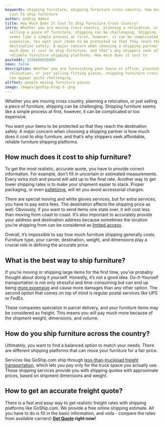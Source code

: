 ```yaml
---
keywords: shipping furniture, shipping furniture cross country, how much does it
  cost To ship furniture
author: GoShip Admin
title: How Much Does It Cost To Ship Furniture Cross Country?
intro: Whether you are moving cross country, planning a relocation, or just
  selling a piece of furniture, shipping can be challenging. Shipping furniture
  seems like a simple process at first, however, it can be complicated or too
  expensive. You want your items to be protected so that they reach the
  destination safely. A major concern when choosing a shipping partner is how
  much does it cost to ship furniture, and that’s why shippers seek affordable,
  reliable furniture shipping platforms. How much does it cost to
postedAt: 1556686850000
news: false
description: Whether you are furnisihing your house or office, planning a
  relocation, or just selling fitting pieces, shipping furniture cross country
  can appear quite challenging.
altText: people moving furniture pieces
image: images/goship-blog-3-.png
---
```

Whether you are moving cross country, planning a relocation, or just selling a piece of furniture, shipping can be challenging. Shipping furniture seems like a simple process at first, however, it can be complicated or too expensive. 

You want your items to be protected so that they reach the destination safely. A major concern when choosing a shipping partner is how much does it cost to ship furniture, and that’s why shippers seek affordable, reliable furniture shipping platforms.

## **How much does it cost to ship furniture?**

To get the most realistic, accurate quote, you have to provide correct information. For example, don’t fill in uncertain or estimated measurements. Every extra inch and pound will add up to the final rate. Another way to get lower shipping rates is to make your shipment easier to stack. Proper packaging, or even [palletizing,](https://www.goship.com/blog/palletizing-ltl-freight-everything-you-need-to-know/) will let you avoid accessorial charges. 

There are special moving and white gloves services, but for extra services, you have to pay extra fees. The destination affects the shipping price as well. Obviously, if you want to send items one state over, it will cost less than moving from coast to coast. It’s also important to accurately provide your address and destination address because sometimes the location you’re shipping from can be considered as [limited access](https://www.goship.com/blog/limited-access-shipping-location/). 

Overall, it’s impossible to say how much furniture shipping generally costs. Furniture type, your carrier, destination, weight, and dimensions play a crucial role in defining the accurate price.

## **What is the best way to ship furniture?**

If you’re moving or shipping large items for the first time, you’ve probably thought about doing it yourself. Honestly, it’s not a good idea. Do-It-Yourself transportation is not only stressful and time-consuming but can end up being [more expensive](https://www.lifestorage.com/blog/moving/is-it-cheaper-to-ship-furniture-or-buy-new/) and cause more damages than any other option. The second option that comes on top of mind is regular postal services like UPS or FedEx. 

These companies specialize in parcel delivery, and your furniture items may be considered as freight. This means you will pay much more because of the shipment weight, dimensions, and volume.

## **How do you ship furniture across the country?**

Ultimately, you want to find a balanced option to match your needs. There are different shipping platforms that can move your furniture for a fair price. 

Services like GoShip.com ship through [less-than-truckload freight transportation](https://www.goship.com/blog/what-is-less-than-truckload-shipping-and-how-can-it-benefit-you/), which lets you pay only for the truck space you actually use. These shipping services provide you with shipping quotes with approximate prices, based on shipment dimensions and weight.

## **How to get an accurate freight quote?**

There is a fast and easy way to get realistic freight rates with shipping platforms like GoShip.com. We provide a free online shipping estimate. All you have to do is fill in the basic information, and voila - compare the rates from available carriers! **[Get Quote](https://www.goship.com/) right now!**